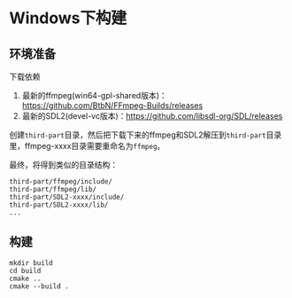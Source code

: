# Windows下构建

## 环境准备

下载依赖

1. 最新的ffmpeg(win64-gpl-shared版本)：https://github.com/BtbN/FFmpeg-Builds/releases
2. 最新的SDL2(devel-vc版本)：https://github.com/libsdl-org/SDL/releases


创建`third-part`目录，然后把下载下来的ffmpeg和SDL2解压到`third-part`目录里，ffmpeg-xxxx目录需要重命名为`ffmpeg`。

最终，将得到类似的目录结构：

```
third-part/ffmpeg/include/
third-part/ffmpeg/lib/
third-part/SDL2-xxxx/include/
third-part/SDL2-xxxx/lib/
...
```

## 构建

```
mkdir build
cd build
cmake ..
cmake --build .
```
